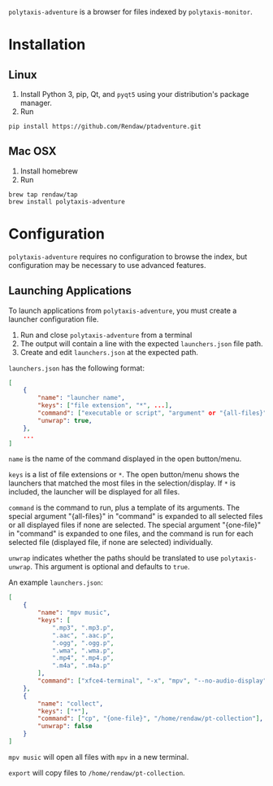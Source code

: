 `polytaxis-adventure` is a browser for files indexed by `polytaxis-monitor`.

# Installation

## Linux

1. Install Python 3, pip, Qt, and `pyqt5` using your distribution's package manager.
2. Run
```
pip install https://github.com/Rendaw/ptadventure.git
```

## Mac OSX

1. Install homebrew
2. Run
```
brew tap rendaw/tap
brew install polytaxis-adventure
```

# Configuration

`polytaxis-adventure` requires no configuration to browse the index, but configuration may be necessary to use advanced features.

## Launching Applications

To launch applications from `polytaxis-adventure`, you must create a launcher configuration file.

1. Run and close `polytaxis-adventure` from a terminal
2. The output will contain a line with the expected `launchers.json` file path.
3. Create and edit `launchers.json` at the expected path.

`launchers.json` has the following format:

```json
[
	{
		"name": "launcher name",
		"keys": ["file extension", "*", ...],
		"command": ["executable or script", "argument" or "{all-files}" or {"file"}],
		"unwrap": true,
	},
	...
]
```

`name` is the name of the command displayed in the open button/menu.

`keys` is a list of file extensions or `*`.  The open button/menu shows the launchers that matched the most files in the selection/display.  If `*` is included, the launcher will be displayed for all files.

`command` is the command to run, plus a template of its arguments.  The special argument "{all-files}" in "command" is expanded to all selected files or all displayed files if none are selected.  The special argument "{one-file}" in "command" is expanded to one files, and the command is run for each selected file (displayed file, if none are selected) individually.

`unwrap` indicates whether the paths should be translated to use `polytaxis-unwrap`.  This argument is optional and defaults to `true`.

An example `launchers.json`:
```json
[
	{
		"name": "mpv music",
		"keys": [
			".mp3", ".mp3.p",
			".aac", ".aac.p", 
			".ogg", ".ogg.p", 
			".wma", ".wma.p", 
			".mp4", ".mp4.p",
			".m4a", ".m4a.p"
		],
		"command": ["xfce4-terminal", "-x", "mpv", "--no-audio-display", "{all-files}"]
	},
	{
		"name": "collect",
		"keys": ["*"],
		"command": ["cp", "{one-file}", "/home/rendaw/pt-collection"],
		"unwrap": false
	}
]
```

`mpv music` will open all files with `mpv` in a new terminal.

`export` will copy files to `/home/rendaw/pt-collection`.

